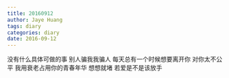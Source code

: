```yaml
---
title: 20160912
author: Jaye Huang
tags: diary
categories: diary
date: 2016-09-12
---
```


没有什么具体可做的事
别人骗我我骗人
每天总有一个时候想要离开你
对你太不公平
我用衰老占用你的青春年华
想想就堵
若爱是不是该放手
